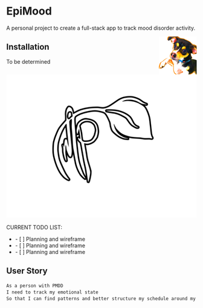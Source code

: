 # EpiMood
A personal project to create a full-stack app to track mood disorder activity.

<img align="right" img src="https://raw.githubusercontent.com/Cheez0id/MaryLeePrince-portfolio1/main/assets/images/reggi27.png" width="100px">

## Installation
To be determined

[![Figma](./assets/images/mpart2.png)](https://www.figma.com/file/UupxxFQW8aS4RbZh7oCZKN/Untitled?node-id=0%3A1) 

<summary>
CURRENT TODO LIST:
</summary>
<p><ul>
<li>- [ ] Planning and wireframe</li>
<li>- [ ] Planning and wireframe</li>
<li>- [ ] Planning and wireframe</li>
</ul>
</p>
</details>


## User Story

```md
As a person with PMDD
I need to track my emotional state
So that I can find patterns and better structure my schedule around my disorder.
```




